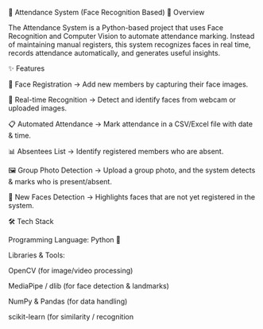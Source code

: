📌 Attendance System (Face Recognition Based)
📖 Overview

The Attendance System is a Python-based project that uses Face Recognition and Computer Vision to automate attendance marking.
Instead of maintaining manual registers, this system recognizes faces in real time, records attendance automatically, and generates useful insights.

✨ Features

👤 Face Registration → Add new members by capturing their face images.

🎥 Real-time Recognition → Detect and identify faces from webcam or uploaded images.

📋 Automated Attendance → Mark attendance in a CSV/Excel file with date & time.

📊 Absentees List → Identify registered members who are absent.

🖼 Group Photo Detection → Upload a group photo, and the system detects & marks who is present/absent.

🔎 New Faces Detection → Highlights faces that are not yet registered in the system.

🛠️ Tech Stack

Programming Language: Python 🐍

Libraries & Tools:

OpenCV (for image/video processing)

MediaPipe / dlib (for face detection & landmarks)

NumPy & Pandas (for data handling)

scikit-learn (for similarity / recognition
